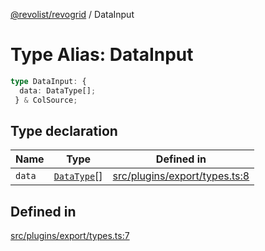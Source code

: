 [@revolist/revogrid](README.md) / DataInput

# Type Alias: DataInput

```ts
type DataInput: {
  data: DataType[];
 } & ColSource;
```

## Type declaration

| Name | Type | Defined in |
| ------ | ------ | ------ |
| `data` | [`DataType`](TypeAlias.DataType.md)[] | [src/plugins/export/types.ts:8](https://github.com/revolist/revogrid/blob/a84fead7f1878a976ea465cbf9b4f0472345b7b1/src/plugins/export/types.ts#L8) |

## Defined in

[src/plugins/export/types.ts:7](https://github.com/revolist/revogrid/blob/a84fead7f1878a976ea465cbf9b4f0472345b7b1/src/plugins/export/types.ts#L7)
